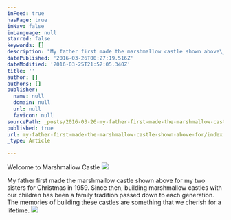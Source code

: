 ```yaml
---
inFeed: true
hasPage: true
inNav: false
inLanguage: null
starred: false
keywords: []
description: "My father first made the marshmallow castle shown above\_for my two sisters for Christmas in 1959.\_\_Since then, building marshmallow castles with our children has\_been a family tradition\_passed\_down to each generation. \_The memories of\_building these castles are something that we\_cherish for a lifetime.\_"
datePublished: '2016-03-26T00:27:19.516Z'
dateModified: '2016-03-25T21:52:05.340Z'
title: ''
author: []
authors: []
publisher:
  name: null
  domain: null
  url: null
  favicon: null
sourcePath: _posts/2016-03-26-my-father-first-made-the-marshmallow-castle-shown-above-for.md
published: true
url: my-father-first-made-the-marshmallow-castle-shown-above-for/index.html
_type: Article

---
```

Welcome to Marshmallow Castle
![](https://the-grid-user-content.s3-us-west-2.amazonaws.com/1bdd4a0a-5a81-4c9b-9ebd-c0f4d733317f.jpg)

My father first made the marshmallow castle shown above for my two sisters for Christmas in 1959\.  Since then, building marshmallow castles with our children has been a family tradition passed down to each generation.  The memories of building these castles are something that we cherish for a lifetime. ![](https://the-grid-user-content.s3-us-west-2.amazonaws.com/5a776714-d978-459b-8b0c-9b47316d433c.jpg)